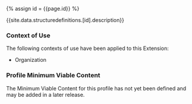 
{% assign id = {{page.id}} %}

{{site.data.structuredefinitions.[id].description}}

### Context of Use ###
The following contexts of use have been applied to this Extension:

- Organization

### Profile Minimum Viable Content ###

The Minimum Viable Content for this profile has not yet been defined and may be added in a later release.
